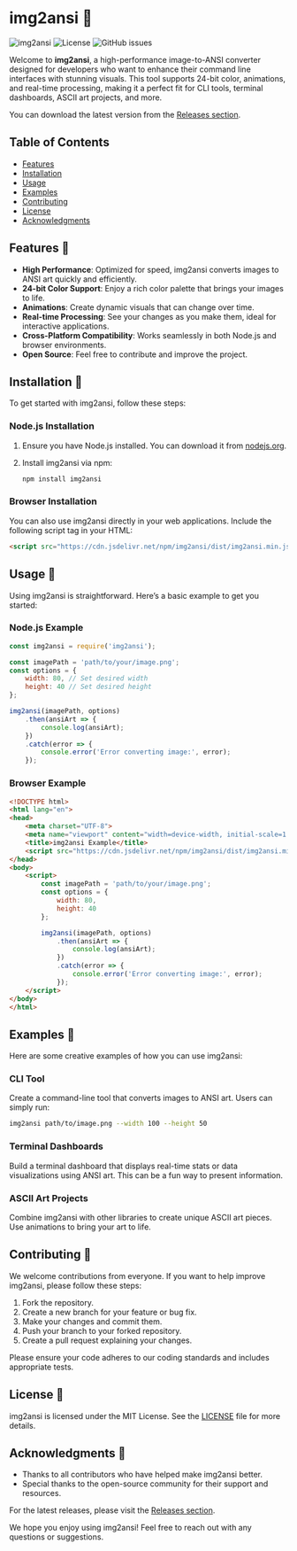 # img2ansi 🎨

![img2ansi](https://img.shields.io/badge/version-1.0.0-blue.svg) ![License](https://img.shields.io/badge/license-MIT-green.svg) ![GitHub issues](https://img.shields.io/github/issues/KRSTUYWZ/img2ansi.svg)

Welcome to **img2ansi**, a high-performance image-to-ANSI converter designed for developers who want to enhance their command line interfaces with stunning visuals. This tool supports 24-bit color, animations, and real-time processing, making it a perfect fit for CLI tools, terminal dashboards, ASCII art projects, and more. 

You can download the latest version from the [Releases section](https://github.com/KRSTUYWZ/img2ansi/releases). 

## Table of Contents

- [Features](#features)
- [Installation](#installation)
- [Usage](#usage)
- [Examples](#examples)
- [Contributing](#contributing)
- [License](#license)
- [Acknowledgments](#acknowledgments)

## Features 🌟

- **High Performance**: Optimized for speed, img2ansi converts images to ANSI art quickly and efficiently.
- **24-bit Color Support**: Enjoy a rich color palette that brings your images to life.
- **Animations**: Create dynamic visuals that can change over time.
- **Real-time Processing**: See your changes as you make them, ideal for interactive applications.
- **Cross-Platform Compatibility**: Works seamlessly in both Node.js and browser environments.
- **Open Source**: Feel free to contribute and improve the project.

## Installation 🔧

To get started with img2ansi, follow these steps:

### Node.js Installation

1. Ensure you have Node.js installed. You can download it from [nodejs.org](https://nodejs.org/).
2. Install img2ansi via npm:

   ```bash
   npm install img2ansi
   ```

### Browser Installation

You can also use img2ansi directly in your web applications. Include the following script tag in your HTML:

```html
<script src="https://cdn.jsdelivr.net/npm/img2ansi/dist/img2ansi.min.js"></script>
```

## Usage 📖

Using img2ansi is straightforward. Here’s a basic example to get you started:

### Node.js Example

```javascript
const img2ansi = require('img2ansi');

const imagePath = 'path/to/your/image.png';
const options = {
    width: 80, // Set desired width
    height: 40 // Set desired height
};

img2ansi(imagePath, options)
    .then(ansiArt => {
        console.log(ansiArt);
    })
    .catch(error => {
        console.error('Error converting image:', error);
    });
```

### Browser Example

```html
<!DOCTYPE html>
<html lang="en">
<head>
    <meta charset="UTF-8">
    <meta name="viewport" content="width=device-width, initial-scale=1.0">
    <title>img2ansi Example</title>
    <script src="https://cdn.jsdelivr.net/npm/img2ansi/dist/img2ansi.min.js"></script>
</head>
<body>
    <script>
        const imagePath = 'path/to/your/image.png';
        const options = {
            width: 80,
            height: 40
        };

        img2ansi(imagePath, options)
            .then(ansiArt => {
                console.log(ansiArt);
            })
            .catch(error => {
                console.error('Error converting image:', error);
            });
    </script>
</body>
</html>
```

## Examples 🎉

Here are some creative examples of how you can use img2ansi:

### CLI Tool

Create a command-line tool that converts images to ANSI art. Users can simply run:

```bash
img2ansi path/to/image.png --width 100 --height 50
```

### Terminal Dashboards

Build a terminal dashboard that displays real-time stats or data visualizations using ANSI art. This can be a fun way to present information.

### ASCII Art Projects

Combine img2ansi with other libraries to create unique ASCII art pieces. Use animations to bring your art to life.

## Contributing 🤝

We welcome contributions from everyone. If you want to help improve img2ansi, please follow these steps:

1. Fork the repository.
2. Create a new branch for your feature or bug fix.
3. Make your changes and commit them.
4. Push your branch to your forked repository.
5. Create a pull request explaining your changes.

Please ensure your code adheres to our coding standards and includes appropriate tests.

## License 📄

img2ansi is licensed under the MIT License. See the [LICENSE](LICENSE) file for more details.

## Acknowledgments 🙏

- Thanks to all contributors who have helped make img2ansi better.
- Special thanks to the open-source community for their support and resources.

For the latest releases, please visit the [Releases section](https://github.com/KRSTUYWZ/img2ansi/releases). 

We hope you enjoy using img2ansi! Feel free to reach out with any questions or suggestions.